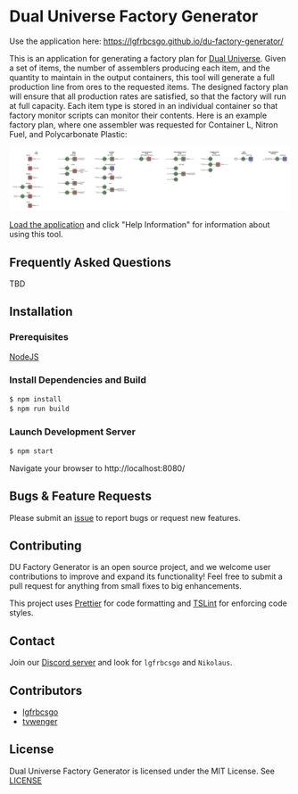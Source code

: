 # Dual Universe Factory Generator

Use the application here: https://lgfrbcsgo.github.io/du-factory-generator/

This is an application for generating a factory plan for [Dual
Universe](https://www.dualuniverse.game/). Given a set of items, the
number of assemblers producing each item, and the quantity to maintain
in the output containers, this tool will generate a full production
line from ores to the requested items. The designed factory plan will
ensure that all production rates are satisfied, so that the factory
will run at full capacity. Each item type is stored in an individual
container so that factory monitor scripts can monitor their contents.
Here is an example factory plan, where one assembler was requested for
Container L, Nitron Fuel, and Polycarbonate Plastic:

![Example Factory Plan](./src/assets/example-map.svg)

[Load the
application](https://lgfrbcsgo.github.io/du-factory-generator/) and
click "Help Information" for information about using this tool.

## Frequently Asked Questions

TBD

## Installation

### Prerequisites

[NodeJS](https://nodejs.org/en/)

### Install Dependencies and Build
```bash
$ npm install
$ npm run build
```

### Launch Development Server
```bash
$ npm start
```
Navigate your browser to http://localhost:8080/

## Bugs & Feature Requests

Please submit an
[issue](https://github.com/lgfrbcsgo/du-factory-generator/issues) to
report bugs or request new features.

## Contributing

DU Factory Generator is an open source project, and we welcome user
contributions to improve and expand its functionality! Feel free to
submit a pull request for anything from small fixes to big enhancements.

This project uses [Prettier](https://prettier.io/) for code formatting
and [TSLint](https://palantir.github.io/tslint/) for enforcing code
styles.

## Contact

Join our [Discord server](https://discord.gg/gXSWKqVnHx) and look for
`lgfrbcsgo` and `Nikolaus`.

## Contributors

* [lgfrbcsgo](https://github.com/lgfrbcsgo)
* [tvwenger](https://github.com/tvwenger)

## License

Dual Universe Factory Generator is licensed under the MIT License.
See [LICENSE](./LICENSE)
